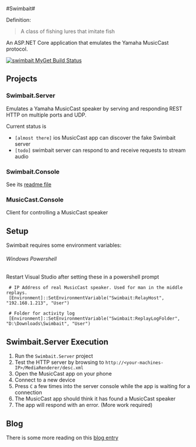 #Swimbait#

Definition: 
> A class of fishing lures that imitate fish

An ASP.NET Core application that emulates the Yamaha MusicCast protocol. 

[![swimbait MyGet Build Status](https://www.myget.org/BuildSource/Badge/swimbait?identifier=dfa0a82e-57fe-4328-a97a-932c467510d3)](https://www.myget.org/)

## Projects
### Swimbait.Server
Emulates a Yamaha MusicCast speaker by serving and responding REST HTTP on multiple ports and UDP.

Current status is

* `[almost there]` ios MusicCast app can discover the fake Swimbait server 
* `[todo]` swimbait server can respond to and receive requests to stream audio 

### Swimbait.Console
See its [readme file](https://github.com/neutmute/swimbait/tree/master/src/Swimbait.Console)

### MusicCast.Console
Client for controlling a MusicCast speaker

## Setup
Swimbait requires some environment variables:

###### Windows Powershell
Restart Visual Studio after setting these in a powershell prompt 

	 # IP Address of real MusicCast speaker. Used for man in the middle replays. 
	 [Environment]::SetEnvironmentVariable("Swimbait:RelayHost", "192.168.1.213", "User") 

	 # Folder for activity log 
	 [Environment]::SetEnvironmentVariable("Swimbait:ReplayLogFolder", "D:\Downloads\Swimbait", "User")

## Swimbait.Server Execution
1. Run the `Swimbait.Server` project
1. Test the HTTP server by browsing to `http://<your-machines-IP>/MediaRenderer/desc.xml`
1. Open the MusicCast app on your phone
2. Connect to a new device
3. Press `C` a few times into the server console while the app is waiting for a connection
4. The MusicCast app should think it has found a MusicCast speaker
5. The app will respond with an error. (More work required)

## Blog 
There is some more reading on this [blog entry](http://blog.turbine51.net/2016/04/04/Yamaha-Musiccast-Protocol/)

